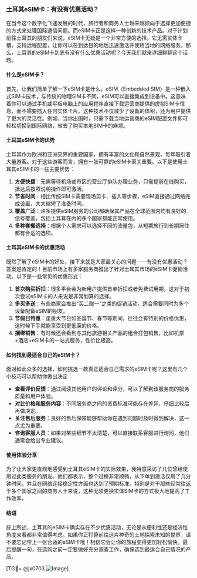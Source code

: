### 土耳其eSIM卡：有没有优惠活动？

在当今这个数字化飞速发展的时代，旅行者和商务人士越来越倾向于选择更加便捷的方式来处理国际通信问题。而eSIM卡正是这样一种创新的技术产品。对于计划前往土耳其的朋友们来说，eSIM卡无疑是一个非常方便的选择。它无需实体卡槽，支持远程配置，让你可以在到达目的地后迅速激活并使用当地的网络服务。那么，土耳其的eSIM卡到底有没有什么优惠活动呢？今天我们就来详细聊聊这个话题。

#### 什么是eSIM卡？

首先，让我们简单了解一下eSIM卡是什么。eSIM（Embedded SIM）是一种嵌入式SIM卡技术，与传统的物理SIM卡不同，eSIM可以直接集成到设备中。这意味着你可以通过手机或平板电脑上的应用程序直接下载运营商提供的虚拟SIM卡信息，而不需要插入任何实体卡片。这种技术不仅减少了设备的体积，还为用户提供了更大的灵活性。例如，当你出国时，只需下载当地运营商的eSIM配置文件即可轻松切换到国际网络，省去了购买本地SIM卡的麻烦。

#### 土耳其eSIM卡的优势

土耳其作为欧洲和亚洲交界的重要国家，拥有丰富的文化和自然景观，每年吸引着大量游客。对于这些游客而言，拥有一张可靠的eSIM卡至关重要。以下是使用土耳其eSIM卡的一些主要优势：

1. **方便快捷**：无需等待机场或市区的营业厅排队办理业务，只需提前在线购买，抵达后按照说明操作即可激活。
2. **节省时间**：相比传统SIM卡需要现场剪卡、插入等步骤，eSIM直接通过网络完成设置，大大缩短了准备时间。
3. **覆盖广泛**：许多提供eSIM服务的公司都确保其产品在全球范围内均有良好的信号覆盖，包括土耳其在内的多个国家都能正常使用。
4. **多种套餐选择**：根据个人需求可以选择不同的流量包，从短期旅行到长期居住都有合适的选项。

#### 土耳其eSIM卡的优惠活动

既然了解了eSIM卡的好处，接下来就是大家最关心的问题——有没有优惠活动？答案是肯定的！目前市场上有多家服务商推出了针对土耳其市场的eSIM卡促销活动。以下是一些常见的优惠形式：

1. **首次购买折扣**：很多平台会为新用户提供首单折扣或者免费试用期，这对于初次尝试eSIM卡的人来说是非常划算的选择。
2. **多买多送**：有些商家会推出“买二赠一”之类的促销活动，适合需要同时为多个设备配备eSIM的朋友。
3. **节假日特惠**：逢重大节日如圣诞节、春节等期间，往往会有特别的价格优惠，这时候下手就能享受到更低廉的价格。
4. **捆绑销售**：有时候还会看到与其他旅游相关产品的组合打包销售，比如机票+酒店+eSIM卡的一站式服务，性价比极高。

#### 如何找到最适合自己的eSIM卡？

面对如此众多的选择，如何挑选一款真正适合自己需求的eSIM卡呢？这里有几个小技巧可以帮助你做出决定：

- **查看评价反馈**：通过阅读其他用户的评论和评分，可以了解到该服务商的服务质量和用户体验。
- **对比价格和服务内容**：不同服务商之间的资费标准可能存在差异，仔细比较后再做决定。
- **关注售后服务**：良好的售后保障能够帮助你在遇到问题时及时得到解决，这一点尤为重要。
- **咨询客服人员**：如果对某些细节不太清楚，可以直接联系客服进行询问，他们通常会给出专业建议。

#### 使用体验分享

为了让大家更直观地感受到土耳其eSIM卡的实际效果，我特意采访了几位曾经使用过此类服务的朋友。他们都表示，整个过程非常顺畅，从下单到激活仅用了几分钟时间，并且在网络连接稳定性方面也达到了预期标准。特别是对于那些经常往返于多个国家之间的商务人士来说，这种无须更换实体SIM卡的方式极大地提高了工作效率。

#### 结语

综上所述，土耳其的eSIM卡确实存在不少优惠活动，无论是从便利性还是经济性角度来看都非常值得考虑。如果你正打算前往这片神奇的土地探索未知的世界，请不要忘记带上一张合适的eSIM卡哦！相信它会让你的旅程变得更加轻松愉快。最后提醒一句，在选购之前一定要做好充分调查工作，确保选到最适合自己情况的产品。

[TG💪+ @jx0703 ![Image](https://github.com/user-attachments/assets/dbca1d08-cadb-493c-b0ec-ad6f7a83f270)]